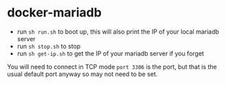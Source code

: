# docker-mariadb

- run `sh run.sh` to boot up, this will also print the IP of your local mariadb server
- run `sh stop.sh` to stop
- run `sh get-ip.sh` to get the IP of your mariadb server if you forget

You will need to connect in TCP mode `port 3306` is the port, but that
is the usual default port anyway so may not need to be set.
